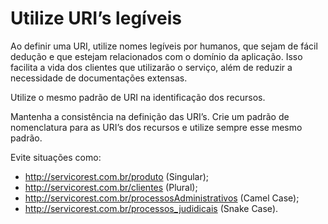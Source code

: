 # Utilize URI’s legíveis

Ao definir uma URI, utilize nomes legíveis por humanos, que sejam de fácil dedução e que estejam relacionados com o domínio da aplicação. Isso facilita a vida dos clientes que utilizarão o serviço, além de reduzir a necessidade de documentações extensas.

Utilize o mesmo padrão de URI na identificação dos recursos.

Mantenha a consistência na definição das URI’s. Crie um padrão de nomenclatura para as URI’s dos recursos e utilize sempre esse mesmo padrão. 

Evite situações como:

* http://servicorest.com.br/produto (Singular);
* http://servicorest.com.br/clientes (Plural);
* http://servicorest.com.br/processosAdministrativos (Camel Case);
* http://servicorest.com.br/processos_judidicais (Snake Case).

